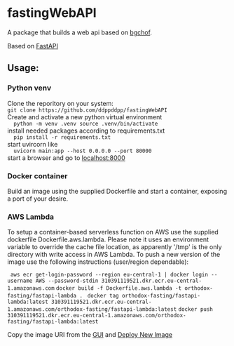 # fastingWebAPI
A package that builds a web api based on [bgchof](https://github.com/ddppddpp/bgchof).  

Based on [FastAPI](https://fastapi.tiangolo.com)  

## Usage:

### Python venv

Clone the reporitory on your system:  
`
git clone https://github.com/ddppddpp/fastingWebAPI
`  
Create and activate a new python virtual environment  
`  
python -m venv .venv
source .venv/bin/activate
`  
install needed packages according to requirements.txt  
`  
pip install -r requirements.txt
`  
start uvircorn like  
`  
uvicorn main:app --host 0.0.0.0 --port 80000
`  
start a browser and go to [localhost:8000](http://localhost:8000)  

### Docker container

Build an image using the supplied Dockerfile and start a container, exposing a port of your desire.  

### AWS Lambda

To setup a container-based serverless function on AWS use the supplied dockerfile Dockerfile.aws.lambda. Please note it uses an environment variable to override the cache file location, as apparently '/tmp' is the only directory with write access in AWS Lambda.
To push a new version of the image use the following instructions (user/region dependable):

` 
aws ecr get-login-password --region eu-central-1 | docker login --username AWS --password-stdin 310391119521.dkr.ecr.eu-central-1.amazonaws.com
`
`docker build -f Dockerfile.aws.lambda -t orthodox-fasting/fastapi-lambda .`
` 
docker tag orthodox-fasting/fastapi-lambda:latest 310391119521.dkr.ecr.eu-central-1.amazonaws.com/orthodox-fasting/fastapi-lambda:latest
` 
`docker push 310391119521.dkr.ecr.eu-central-1.amazonaws.com/orthodox-fasting/fastapi-lambda:latest`

Copy the image URI from the [GUI](https://eu-central-1.console.aws.amazon.com/ecr/repositories/private/310391119521/orthodox-fasting/fastapi-lambda?region=eu-central-1) and [Deploy New Image](https://eu-central-1.console.aws.amazon.com/lambda/home?region=eu-central-1#/functions/orthodox-fasting?tab=code)
